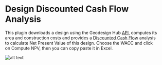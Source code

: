 # Design Discounted Cash Flow Analysis
This plugin downloads a design using the Geodesign Hub [API](https://www.geodesignhub.com/api/), computes its area and construction costs and provides a [Discounted Cash Flow](https://en.wikipedia.org/wiki/Discounted_cash_flow) analysis to calculate Net Present Value of this design. Choose the WACC and click on Compute NPV, then you can copy paste it in Excel.


![alt text][logo]

[logo]: https://i.imgur.com/qXMcNDs.png "Design Discounted Cash Flow Analysis"


